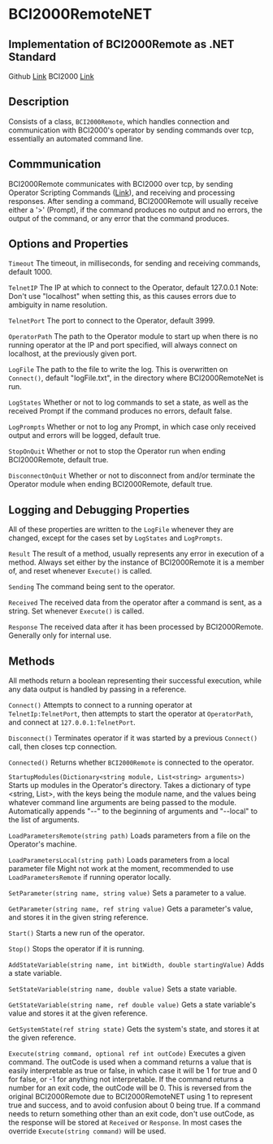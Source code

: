 BCI2000RemoteNET
===
Implementation of BCI2000Remote as .NET Standard
---

Github
[Link](https://github.com/Personator01/BCI2000RemoteNET)
BCI2000
[Link](https://www.BCI2000.org)

Description
---
Consists of a class, `BCI2000Remote`, which handles connection and communication with BCI2000's operator by sending commands over tcp,
essentially an automated command line.

Commmunication
---
BCI2000Remote communicates with BCI2000 over tcp, by sending Operator Scripting Commands ([Link](https://www.bci2000.org/mediawiki/index.php/User_Reference:Operator_Module_Scripting)), and receiving and processing responses.
After sending a command, BCI2000Remote will usually receive either a '>' (Prompt), if the command produces no output and no errors,
the output of the command, or any error that the command produces.



Options and Properties
---
`Timeout`
The timeout, in milliseconds, for sending and receiving commands, default 1000.

`TelnetIP`
The IP at which to connect to the Operator, default 127.0.0.1
Note: Don't use "localhost" when setting this, as this causes errors due to ambiguity in name resolution.

`TelnetPort`
The port to connect to the Operator, default 3999.

`OperatorPath`
The path to the Operator module to start up when there is no running operator at the IP and port specified, will always connect on localhost, at the previously given port.

`LogFile`
The path to the file to write the log. This is overwritten on `Connect()`, default "logFile.txt", in the directory where BCI2000RemoteNet is run.

`LogStates`
Whether or not to log commands to set a state, as well as the received Prompt if the command produces no errors, default false.

`LogPrompts`
Whether or not to log any Prompt, in which case only received output and errors will be logged, default true.

`StopOnQuit`
Whether or not to stop the Operator run when ending BCI2000Remote, default true.

`DisconnectOnQuit` Whether or not to disconnect from and/or terminate the Operator module when ending BCI2000Remote, default true.


Logging and Debugging Properties
---
All of these properties are written to the `LogFile` whenever they are changed, except for the cases set by `LogStates` and `LogPrompts`.

`Result`
The result of a method, usually represents any error in execution of a method. Always set either by the instance of BCI2000Remote it is a member of, and reset whenever `Execute()` is called.

`Sending`
The command being sent to the operator.

`Received`
The received data from the operator after a command is sent, as a string. Set whenever `Execute()` is called.

`Response`
The received data after it has been processed by BCI2000Remote. Generally only for internal use.


Methods
---
All methods return a boolean representing their successful execution, while any data output is handled by passing in a reference.

`Connect()`
Attempts to connect to a running operator at `TelnetIp:TelnetPort`, then attempts to start the operator at `OperatorPath`, and connect at `127.0.0.1:TelnetPort`.

`Disconnect()`
Terminates operator if it was started by a previous `Connect()` call, then closes tcp connection.

`Connected()`
Returns whether `BCI2000Remote` is connected to the operator.

`StartupModules(Dictionary<string module, List<string> arguments>)`
Starts up modules in the Operator's directory.
Takes a dictionary of type <string, List<string>>, with the keys being the module name, and the values being whatever command line arguments are being passed to the module. Automatically appends "--" to the beginning of arguments and "--local" to the list of arguments.

`LoadParametersRemote(string path)`
Loads parameters from a file on the Operator's machine.

`LoadParametersLocal(string path)`
Loads parameters from a local parameter file
Might not work at the moment, recommended to use `LoadParametersRemote` if running operator locally.

`SetParameter(string name, string value)`
Sets a parameter to a value.

`GetParameter(string name, ref string value)`
Gets a parameter's value, and stores it in the given string reference.

`Start()`
Starts a new run of the operator.

`Stop()`
Stops the operator if it is running.

`AddStateVariable(string name, int bitWidth, double startingValue)`
Adds a state variable.

`SetStateVariable(string name, double value)`
Sets a state variable.

`GetStateVariable(string name, ref double value)`
Gets a state variable's value and stores it at the given reference.

`GetSystemState(ref string state)`
Gets the system's state, and stores it at the given reference.

`Execute(string command, optional ref int outCode)`
Executes a given command. The outCode is used when a command returns a value that is easily interpretable as true or false, in which case it will be 1 for true and 0 for false, or -1 for anything not interpretable. If the command returns a number for an exit code, the outCode will be 0. This is reversed from the original BCI2000Remote due to BCI2000RemoteNET using 1 to represent true and success, and to avoid confusion about 0 being true. If a command needs to return something other than an exit code, don't use outCode, as the response will be stored at `Received` or `Response`. In most cases the override `Execute(string command)` will be used.